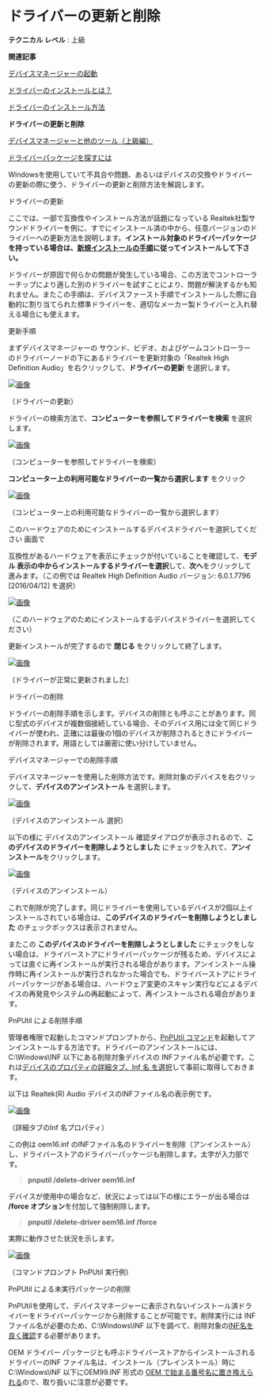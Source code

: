 # ドライバーの更新と削除

**テクニカル レベル** : 上級

**関連記事**

[デバイスマネージャーの起動](https://answers.microsoft.com/ja-jp/windows/forum/all/%E3%83%87%E3%83%90%E3%82%A4%E3%82%B9%E3%83%9E/981a79d0-cf25-460b-9b94-6426dfafca74)

[ドライバーのインストールとは？](https://answers.microsoft.com/ja-jp/windows/forum/windows_11-hardware/%e3%83%89%e3%83%a9%e3%82%a4%e3%83%90%e3%83%bc/c4821319-3103-4bc3-b21d-dbf7da7e3363)

[ドライバーのインストール方法](https://answers.microsoft.com/ja-jp/windows/forum/windows_11-hardware/%e3%83%89%e3%83%a9%e3%82%a4%e3%83%90%e3%83%bc/b6b95c1a-bd55-4ba3-878a-db0b36602f30)

**ドライバーの更新と削除**

[デバイスマネージャーと他のツール（上級編）](https://answers.microsoft.com/ja-jp/windows/forum/windows_11-hardware/%e3%83%87%e3%83%90%e3%82%a4%e3%82%b9%e3%83%9e/121166d7-ec27-49ad-a470-4473fcf8a703)

[ドライバーパッケージを探すには](https://answers.microsoft.com/ja-jp/windows/forum/windows_11-hardware/%e3%83%89%e3%83%a9%e3%82%a4%e3%83%90%e3%83%bc/b82904f7-d567-4fdc-9e2f-4239389eef93)

Windowsを使用していて不具合や問題、あるいはデバイスの交換やドライバーの更新の際に使う、ドライバーの更新と削除方法を解説します。

ドライバーの更新

ここでは、一部で互換性やインストール方法が話題になっている Realtek社製サウンドドライバーを例に、すでにインストール済の中から、任意バージョンのドライバーへの更新方法を説明します。**インストール対象のドライバーパッケージを持っている場合は、**[**新規インストールの手順**](https://answers.microsoft.com/ja-jp/windows/forum/windows_11-hardware/%e3%83%89%e3%83%a9%e3%82%a4%e3%83%90%e3%83%bc/b6b95c1a-bd55-4ba3-878a-db0b36602f30)**に従ってインストールして下さい。**

ドライバーが原因で何らかの問題が発生している場合、この方法でコントローラーチップにより適した別のドライバーを試すことにより、問題が解決するかも知れません。またこの手順は、デバイスファースト手順でインストールした際に自動的に割り当てられた標準ドライバーを、適切なメーカー製ドライバーと入れ替える場合にも使えます。

更新手順

まずデバイスマネージャーの サウンド、ビデオ、およびゲームコントローラー のドライバーノードの下にあるドライバーを更新対象の「Realtek High Definition Audio」を右クリックして、**ドライバーの更新** を選択します。

[![画像](b405ad6a-ebe8-4271-8ded-2477a7deedcc.png)](b405ad6a-ebe8-4271-8ded-2477a7deedcc.png)

（ドライバーの更新）

ドライバーの検索方法で、**コンピューターを参照してドライバーを検索** を選択します。

[![画像](32f30b8f-90f4-4369-a40d-2faba21a1c0d.png)](32f30b8f-90f4-4369-a40d-2faba21a1c0d.png)

（コンピューターを参照してドライバーを検索）

**コンピューター上の利用可能なドライバーの一覧から選択します** をクリック

[![画像](12d25554-21eb-4ccb-a631-20aceab00aae.png)](12d25554-21eb-4ccb-a631-20aceab00aae.png)

（コンピューター上の利用可能なドライバーの一覧から選択します）

このハードウェアのためにインストールするデバイスドライバーを選択してください 画面で

互換性があるハードウェアを表示にチェックが付いていることを確認して、**モデル 表示の中からインストールするドライバーを選択**して、**次へ**をクリックして進みます。（この例では Realtek High Definition Audio バージョン: 6.0.1.7796 [2016/04/12] を選択）

[![画像](873a872b-5c72-4fb2-b701-0ead581e36e4.png)](873a872b-5c72-4fb2-b701-0ead581e36e4.png)

（このハードウェアのためにインストールするデバイスドライバーを選択してください）

更新インストールが完了するので **閉じる** をクリックして終了します。

[![画像](ec43bf93-923b-46bb-8c72-f5fb7af6d65d.png)](ec43bf93-923b-46bb-8c72-f5fb7af6d65d.png)

（ドライバーが正常に更新されました）

ドライバーの削除

ドライバーの削除手順を示します。デバイスの削除とも呼ぶことがあります。同じ型式のデバイスが複数個接続している場合、そのデバイス用には全て同じドライバーが使われ、正確には最後の1個のデバイスが削除されるときにドライバーが削除されます。用語としては厳密に使い分けしていません。

デバイスマネージャーでの削除手順

デバイスマネージャーを使用した削除方法です。削除対象のデバイスを右クリックして、**デバイスのアンインストール** を選択します。

[![画像](17f88562-0b7e-4ce8-bbb7-94be48b6695f.png)](17f88562-0b7e-4ce8-bbb7-94be48b6695f.png)

（デバイスのアンインストール 選択）

以下の様に デバイスのアンインストール 確認ダイアログが表示されるので、**このデバイスのドライバーを削除しようとしました** にチェックを入れて、**アンインストール**をクリックします。

[![画像](20f8f152-20d4-411c-9708-d7a84a54de64.png)](20f8f152-20d4-411c-9708-d7a84a54de64.png)

（デバイスのアンインストール）

これで削除が完了します。同じドライバーを使用しているデバイスが2個以上インストールされている場合は、**このデバイスのドライバーを削除しようとしました** のチェックボックスは表示されません。

またこの **このデバイスのドライバーを削除しようとしました** にチェックをしない場合は、ドライバーストアにドライバーパッケージが残るため、デバイスによっては直ぐに再インストールが実行される場合があります。アンインストール操作時に再インストールが実行されなかった場合でも、ドライバーストアにドライバーパッケージがある場合は、ハードウェア変更のスキャン実行などによるデバイスの再発見やシステムの再起動によって、再インストールされる場合があります。

PnPUtil による削除手順

管理者権限で起動したコマンドプロンプトから、[PnPUtil コマンド](https://docs.microsoft.com/ja-jp/windows-hardware/drivers/devtest/pnputil-command-syntax?WT.mc_id=WDIT-MVP-35878)を起動してアンインストールする方法です。ドライバーのアンインストールには、C:\Windows\INF 以下にある削除対象デバイスの INFファイル名が必要です。これは[デバイスのプロパティの詳細タブ、Inf 名 を選択](https://answers.microsoft.com/ja-jp/windows/forum/windows_11-hardware/%e3%83%89%e3%83%a9%e3%82%a4%e3%83%90%e3%83%bc/b82904f7-d567-4fdc-9e2f-4239389eef93)して事前に取得しておきます。

以下は Realtek(R) Audio デバイスのINFファイル名の表示例です。

[![画像](822d4984-7f3c-46d3-a2fc-4652c6d4c136.png)](822d4984-7f3c-46d3-a2fc-4652c6d4c136.png)

（詳細タブのInf 名プロパティ）

この例は oem16.inf のINFファイル名のドライバーを削除（アンインストール）し、ドライバーストアのドライバーパッケージも削除します。太字が入力部です。

> **pnputil /delete-driver oem16.inf**

デバイスが使用中の場合など、状況によっては以下の様にエラーが出る場合は **/force オプション**を付加して強制削除します。

> **pnputil /delete-driver oem16.inf /force**

実際に動作させた状況を示します。

[![画像](790f3353-bde8-4a47-804e-c6ba1af03fe6.png)](790f3353-bde8-4a47-804e-c6ba1af03fe6.png)

（コマンドプロンプト PnPUtil 実行例）

PnPUtil による未実行パッケージの削除

PnPUtilを使用して、デバイスマネージャーに表示されないインストール済ドライバーをドライバーパッケージから削除することが可能です。削除実行には INFファイル名が必要のため、C:\Windows\INF 以下を調べて、削除対象の[INF名を良く確認](https://answers.microsoft.com/ja-jp/windows/forum/windows_11-hardware/%e3%83%89%e3%83%a9%e3%82%a4%e3%83%90%e3%83%bc/b82904f7-d567-4fdc-9e2f-4239389eef93)する必要があります。

OEM ドライバー パッケージとも呼ぶドライバーストアからインストールされるドライバーのINF ファイル名は、インストール（プレインストール）時にC:\Windows\INF 以下にOEM99.INF 形式の [OEM で始まる番号名に置き換えられる](https://answers.microsoft.com/ja-jp/windows/forum/windows_11-hardware/%e3%83%89%e3%83%a9%e3%82%a4%e3%83%90%e3%83%bc/b82904f7-d567-4fdc-9e2f-4239389eef93)ので、取り扱いに注意が必要です。
